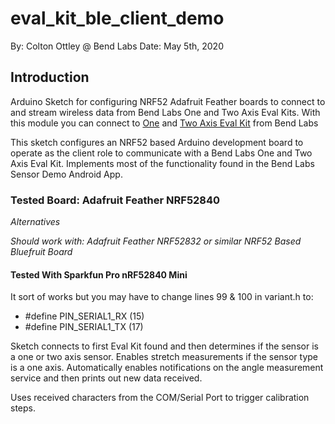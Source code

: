 # eval_kit_ble_client_demo
By: Colton Ottley @ Bend Labs
Date: May 5th, 2020

## Introduction

Arduino Sketch for configuring NRF52 Adafruit Feather boards to connect to and stream wireless data from Bend Labs One and Two Axis Eval Kits. With this module you can connect to [One](https://www.bendlabs.com/products/1-axis-evaluation-kit/) and [Two Axis Eval Kit](https://www.bendlabs.com/products/2-axis-evaluation-kit/) from Bend Labs

This sketch configures an NRF52 based Arduino development board to operate as the client role to communicate with a Bend Labs One and Two Axis Eval Kit. Implements most of the functionality found in the Bend Labs Sensor Demo Android App.
 
### Tested Board: Adafruit Feather NRF52840

*Alternatives*

_Should work with: Adafruit Feather NRF52832 or similar NRF52 Based Bluefruit Board_
 
#### Tested With Sparkfun Pro nRF52840 Mini

It sort of works but you may have to change lines 99 & 100 in variant.h to:
*  #define PIN_SERIAL1_RX       (15)
*  #define PIN_SERIAL1_TX       (17)
 
Sketch connects to first Eval Kit found and then determines if the sensor is a one or two axis sensor. Enables stretch measurements if the sensor type is a one axis. Automatically  enables notifications on the angle measurement service and then prints out new data received. 

Uses received characters from the COM/Serial Port to trigger calibration steps. 

